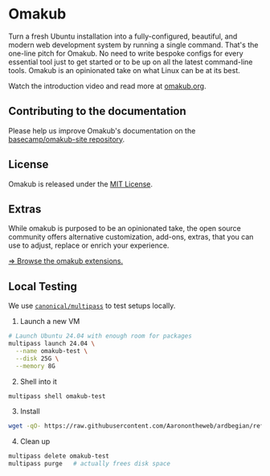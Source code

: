 # Omakub

Turn a fresh Ubuntu installation into a fully-configured, beautiful, and modern web development system by running a single command. That's the one-line pitch for Omakub. No need to write bespoke configs for every essential tool just to get started or to be up on all the latest command-line tools. Omakub is an opinionated take on what Linux can be at its best.

Watch the introduction video and read more at [omakub.org](https://omakub.org).

## Contributing to the documentation

Please help us improve Omakub's documentation on the [basecamp/omakub-site repository](https://github.com/basecamp/omakub-site).

## License

Omakub is released under the [MIT License](https://opensource.org/licenses/MIT).

## Extras

While omakub is purposed to be an opinionated take, the open source community offers alternative customization, add-ons, extras, that you can use to adjust, replace or enrich your experience.

[⇒ Browse the omakub extensions.](EXTENSIONS.md)

## Local Testing 

We use [`canonical/multipass`](https://github.com/canonical/multipass) to test setups locally.

1. Launch a new VM


```bash
# Launch Ubuntu 24.04 with enough room for packages
multipass launch 24.04 \
  --name omakub-test \
  --disk 25G \
  --memory 8G
```


2. Shell into it

```bash
multipass shell omakub-test
```

3. Install

```bash
wget -qO- https://raw.githubusercontent.com/Aaronontheweb/ardbegian/refs/heads/master/install.sh | bash
```

4. Clean up

```bash
multipass delete omakub-test
multipass purge   # actually frees disk space
```

